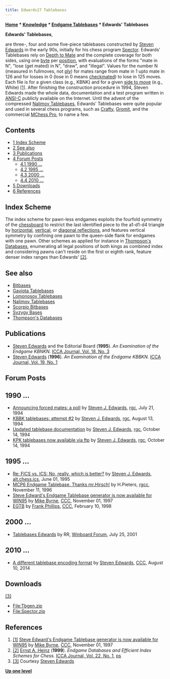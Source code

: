```yaml
---
title: Edwards27 Tablebases
---
```

**[Home](Home "Home") * [Knowledge](Knowledge "Knowledge") * [Endgame Tablebases](Endgame_Tablebases "Endgame Tablebases") * Edwards' Tablebases**

**Edwards' Tablebases**,

are three-, four and some five-piece tablebases constructed by [Steven Edwards](Steven_Edwards "Steven Edwards") in the early 90s, initially for his chess program [Spector](Spector "Spector"). Edwards' Tablebases rely on [Depth to Mate](Endgame_Tablebases#DTM "Endgame Tablebases") and the complete coverage for both sides, using one [byte](Byte "Byte") per [position](Chess_Position "Chess Position"), with evaluations of the forms "mate in N", "lose (get mated) in N", "draw", and "illegal". Values for the number N (measured in fullmoves, not [ply](Ply "Ply")) for mates range from mate in 1 upto mate in 126 and for losses in 0 (lose in 0 means [checkmated](Checkmate "Checkmate")) to lose in 125 moves. Each file is for a given class (e.g., KBNK) and for a given [side to move](Side_to_move "Side to move") (e.g., White) <a id="cite-note-1" href="#cite-ref-1">[1]</a>. After finishing the construction procedure in 1994, Steven Edwards made the whole data, documentation and a test program written in [ANSI-C](C "C") publicly available on the Internet. Until the advent of the compressed [Nalimov Tablebases](Nalimov_Tablebases "Nalimov Tablebases"), Edwards' Tablebases were quite popular and used in several chess programs, such as [Crafty](Crafty "Crafty"), [Gromit](Gromit "Gromit"), and the commercial [MChess Pro](MChess "MChess"), to name a few.

## Contents

- [1 Index Scheme](#index-scheme)
- [2 See also](#see-also)
- [3 Publications](#publications)
- [4 Forum Posts](#forum-posts)
  - [4.1 1990 ...](#1990-...)
  - [4.2 1995 ...](#1995-...)
  - [4.3 2000 ...](#2000-...)
  - [4.4 2010 ...](#2010-...)
- [5 Downloads](#downloads)
- [6 References](#references)

## Index Scheme

The index scheme for pawn-less endgames exploits the fourfold symmetry of the [chessboard](Chessboard "Chessboard") to restrict the last identified piece to the a1-d1-d4 triangle by [horizontal](Horizontal_Mirroring "Horizontal Mirroring"), [vertical](Vertical_Flipping "Vertical Flipping"), or [diagonal reflections](Diagonal_Mirroring "Diagonal Mirroring"), and features vertical symmetry by confining one pawn to the queen-side flank for endgames with one pawn. Other schemes as applied for instance in [Thompson's Databases](Thompson%27s_Databases "Thompson's Databases"), enumerating all legal positions of both kings as combined index and considering pawns can't reside on the first or eighth rank, feature denser index ranges than Edwards' <a id="cite-note-2" href="#cite-ref-2">[2]</a>.

## See also

- [Bitbases](Endgame_Bitbases "Endgame Bitbases")
- [Gaviota Tablebases](Gaviota_Tablebases "Gaviota Tablebases")
- [Lomonosov Tablebases](Lomonosov_Tablebases "Lomonosov Tablebases")
- [Nalimov Tablebases](Nalimov_Tablebases "Nalimov Tablebases")
- [Scorpio Bitbases](Scorpio_Bitbases "Scorpio Bitbases")
- [Syzygy Bases](Syzygy_Bases "Syzygy Bases")
- [Thompson's Databases](Thompson%27s_Databases "Thompson's Databases")

## Publications

- [Steven Edwards](Steven_Edwards "Steven Edwards") and the Editorial Board (**1995**). *An Examination of the Endgame KBNKN*. [ICCA Journal, Vol. 18, No. 3](ICGA_Journal#18_3 "ICGA Journal")
- [Steven Edwards](Steven_Edwards "Steven Edwards") (**1996**). *An Examination of the Endgame KBBKN.* [ICCA Journal, Vol. 19, No. 1](ICGA_Journal#19_1 "ICGA Journal")

## Forum Posts

## 1990 ...

- [Announcing forced mates: a poll](https://groups.google.com/d/msg/rec.games.chess/RN3yWuteQQ4/9G7rH4pFVKMJ) by [Steven J. Edwards](Steven_Edwards "Steven Edwards"), [rgc](Computer_Chess_Forums "Computer Chess Forums"), July 21, 1994
- [KBBK tablebases: attempt #2](https://groups.google.com/d/msg/rec.games.chess/PZV47lZr2jE/xxZIRd4q4vIJ) by [Steven J. Edwards](Steven_Edwards "Steven Edwards"), [rgc](Computer_Chess_Forums "Computer Chess Forums"), August 13, 1994
- [Updated tablebase documentation](https://groups.google.com/d/msg/comp.archives/XSXGunhIhjM/VsWof-hiBaoJ) by [Steven J. Edwards](Steven_Edwards "Steven Edwards"), [rgc](Computer_Chess_Forums "Computer Chess Forums"), October 14, 1994
- [KPK tablebases now available via ftp](https://groups.google.com/d/msg/comp.archives/806Mshtacxc/rBvnTLgJxqUJ) by [Steven J. Edwards](Steven_Edwards "Steven Edwards"), [rgc](Computer_Chess_Forums "Computer Chess Forums"), October 14, 1994

## 1995 ...

- [Re: FICS vs. ICS: No, really, which is better?](https://groups.google.com/d/msg/alt.chess.ics/E_3_8Z7sPT8/ufKMjWjxM80J) by [Steven J. Edwards](Steven_Edwards "Steven Edwards"), [alt.chess.ics](Computer_Chess_Forums "Computer Chess Forums"), June 01, 1995
- [MCP6 Endgame Tablebase. Thanks mr.Hirsch!](https://groups.google.com/d/msg/rec.games.chess.computer/8AKVzXG7Efw/ieMDuzaJjY4J) by H.Pieters, [rgcc](Computer_Chess_Forums "Computer Chess Forums"), November 11, 1996
- [Steve Edward's Endgame Tablebase generator is now available for WIN95](https://www.stmintz.com/ccc/index.php?id=11493) by [Mike Byrne](Michael_Byrne "Michael Byrne"), [CCC](CCC "CCC"), November 01, 1997
- [EGTB](https://www.stmintz.com/ccc/index.php?id=14970) by [Frank Phillips](Frank_Phillips "Frank Phillips"), [CCC](CCC "CCC"), February 10, 1998

## 2000 ...

- [Tablebases Edwards](http://www.open-aurec.com/wbforum/viewtopic.php?f=18&t=34259) by RR, [Winboard Forum](Computer_Chess_Forums "Computer Chess Forums"), July 25, 2001

## 2010 ...

- [A different tablebase encoding format](http://www.talkchess.com/forum/viewtopic.php?t=53244) by [Steven Edwards](Steven_Edwards "Steven Edwards"), [CCC](CCC "CCC"), August 10, 2014

## Downloads

<a id="cite-note-3" href="#cite-ref-3">[3]</a>

- [File:Tbgen.zip](File:Tbgen.zip "File:Tbgen.zip")
- [File:Spector.zip](File:Spector.zip "File:Spector.zip")

## References

1. <a id="cite-ref-1" href="#cite-note-1">[1]</a> [Steve Edward's Endgame Tablebase generator is now available for WIN95](https://www.stmintz.com/ccc/index.php?id=11493) by [Mike Byrne](Michael_Byrne "Michael Byrne"), [CCC](CCC "CCC"), November 01, 1997
1. <a id="cite-ref-2" href="#cite-note-2">[2]</a> [Ernst A. Heinz](Ernst_A._Heinz "Ernst A. Heinz") (**1999**). *Endgame Databases and Efficient Index Schemes for Chess.* [ICCA Journal, Vol. 22, No. 1](ICGA_Journal#22_1 "ICGA Journal"), [ps](http://people.csail.mit.edu/heinz/ps/edb_index.ps.gz)
1. <a id="cite-ref-3" href="#cite-note-3">[3]</a> Courtesy [Steven Edwards](Steven_Edwards "Steven Edwards")

**[Up one level](Endgame_Tablebases "Endgame Tablebases")**

